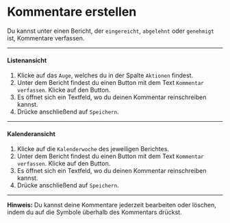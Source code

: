 # Kommentare erstellen

Du kannst unter einen Bericht, der `eingereicht`, `abgelehnt` oder `genehmigt` ist, Kommentare verfassen.

---

#### Listenansicht

1. Klicke auf das `Auge`, welches du in der Spalte `Aktionen` findest.
2. Unter dem Bericht findest du einen Button mit dem Text `Kommentar verfassen`. Klicke auf den Button.
3. Es öffnet sich ein Textfeld, wo du deinen Kommentar reinschreiben kannst.
4. Drücke anschließend auf `Speichern`.

---

#### Kalenderansicht

1. Klicke auf die `Kalenderwoche` des jeweiligen Berichtes.
2. Unter dem Bericht findest du einen Button mit dem Text `Kommentar verfassen`. Klicke auf den Button.
3. Es öffnet sich ein Textfeld, wo du deinen Kommentar reinschreiben kannst.
4. Drücke anschließend auf `Speichern`.

---

**Hinweis:** Du kannst deine Kommentare jederzeit bearbeiten oder löschen, indem du auf die Symbole überhalb des Kommentars drückst.
